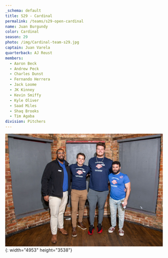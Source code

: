 ```yaml
---
_schema: default
title: S29 - Cardinal
permalink: /teams/s29-open-cardinal
name: Juan Burgundy
color: Cardinal
season: 29
photo: /img/Cardinal-team-s29.jpg
captain: Juan Varela
quarterback: AJ Reust
members:
  - Aaron Beck
  - Andrew Peck
  - Charles Dunst
  - Fernando Herrera
  - Jack Loome
  - JK Kinney
  - Kevin Smiffy
  - Kyle Oliver
  - Saad Miles
  - Shaq Brooks
  - Tim Agaba
division: Pitchers
---
```

![](/img/da2-7066.jpg){: width="4953" height="3538"}